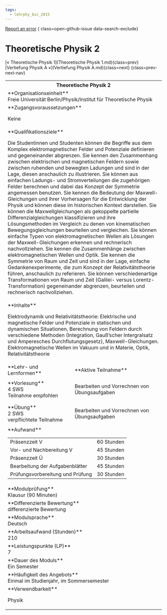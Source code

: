 ```yaml
---
tags:
  - lehrphy_bsc_2015
---
```

[Report an error](https://github.com/SGSSGene/FUB-SUP/issues/new?title=Error%20in%20%22Theoretische%20Physik%202%22&body=There%20seems%20to%20be%20an%20error%20in%20module%20%22Theoretische%20Physik%202%22%2E%0A%0A%3CDescribe%20here%20a%20slightly%20more%20detailed%20description%20of%20what%20is%20wrong%3E&labels=bug)
{ class=open-github-issue data-search-exclude}

# Theoretische Physik 2

[« Theoretische Physik 1](Theoretische Physik 1.md){class=prev}
[Vertiefung Physik A »](Vertiefung Physik A.md){class=next}
{class=prev-next-nav}

<table markdown id="moduledesc">
<tr markdown class="moduledesc_head"><th colspan="2">Theoretische Physik 2 </th></tr>
<tr markdown><td colspan="2">**Organisationseinheit**   <br>Freie Universität Berlin/Physik/Institut für Theoretische Physik</td></tr>


<tr markdown><td colspan="2">**Zugangsvoraussetzungen** <br>

Keine


</td></tr>
<tr markdown><td colspan="2">**Qualifikationsziele**    <br>

Die Studentinnen und Studenten können die Begriffe aus dem Komplex
elektromagnetischer Felder und Potenziale definieren und gegeneinander
abgrenzen. Sie kennen den Zusammenhang zwischen elektrischen und
magnetischen Feldern sowie zwischen ruhenden und bewegten Ladungen und sind
in der Lage, diesen anschaulich zu illustrieren. Sie können aus einfachen
Ladungs- und Stromverteilungen die zugehörigen Felder berechnen und dabei
das Konzept der Symmetrie angemessen benutzen. Sie kennen die Bedeutung der
Maxwell-Gleichungen und ihrer Vorhersagen für die Entwicklung der Physik und
können diese im historischen Kontext darstellen. Sie können die
Maxwellgleichungen als gekoppelte partielle Differenzialgleichungen
klassifizieren und ihre Lösungsmethoden im Vergleich zu denen von
kinematischen Bewegungsgleichungen beurteilen und vergleichen. Sie können
einfache Typen von elektromagnetischen Wellen als Lösungen der
Maxwell-Gleichungen erkennen und rechnerisch nachvollziehen. Sie kennen die
Zusammenhänge zwischen elektromagnetischen Wellen und Optik. Sie kennen die
Symmetrie von Raum und Zeit und sind in der Lage, einfache
Gedankenexperimente, die zum Konzept der Relativitätstheorie führen,
anschaulich zu referieren. Sie können verschiedenartige Transformationen von
Raum und Zeit (Galilei- versus Lorentz-Transformation) gegeneinander
abgrenzen, beurteilen und rechnerisch nachvollziehen.


</td></tr>
<tr markdown><td colspan="2">**Inhalte**                <br>

Elektrodynamik und Relativitätstheorie: Elektrische und magnetische Felder
und Potenziale in statischen und dynamischen Situationen, Berechnung von
Feldern durch verschiedene Methoden (Integration, Gauß’scher Intergralsatz
und Amperesches Durchflutungsgesetz), Maxwell-Gleichungen.
Elektromagnetische Wellen im Vakuum und in Materie, Optik,
Relativitätstheorie


</td></tr>

<tr markdown><td>**Lehr- und Lernformen**</td><td>**Aktive Teilnahme**</td></tr>
<tr markdown><td> **Vorlesung** <br>4 SWS <br> Teilnahme empfohlen</td><td>

Bearbeiten und Vorrechnen von Übungsaufgaben
</td></tr>
<tr markdown><td> **Übung** <br>2 SWS <br> verpflichtete Teilnahme</td><td>

Bearbeiten und Vorrechnen von Übungsaufgaben
</td></tr>
<tr markdown><td colspan="2">**Aufwand**                <br>
<table class="aufwand_table">
<tr><td>Präsenzzeit V</td><td>60 Stunden</td></tr>
<tr><td>Vor- und Nachbereitung V</td><td>45 Stunden</td></tr>
<tr><td>Präsenzzeit Ü</td><td>30 Stunden</td></tr>
<tr><td>Bearbeitung der Aufgabenblätter</td><td>45 Stunden</td></tr>
<tr><td>Prüfungsvorbereitung und Prüfung</td><td>30 Stunden</td></tr>
</table>

</td></tr>
<tr markdown><td colspan="2">**Modulprüfung**             <br>Klausur (90 Minuten)


</td></tr>
<tr markdown><td colspan="2">**Differenzierte Bewertung** <br>differenzierte Bewertung

</td></tr>
<tr markdown><td colspan="2">**Modulsprache**             <br>Deutsch</td></tr>
<tr markdown><td colspan="2">**Arbeitsaufwand (Stunden)** <br>210</td></tr>
<tr markdown><td colspan="2">**Leistungspunkte (LP)**     <br>7</td></tr>
<tr markdown><td colspan="2">**Dauer des Moduls**         <br>Ein Semester</td></tr>
<tr markdown><td colspan="2">**Häufigkeit des Angebots**  <br>Einmal im Studienjahr, im Sommersemester</td></tr>
<tr markdown><td colspan="2">**Verwendbarkeit**           <br>

Physik


</td></tr>


</table>
